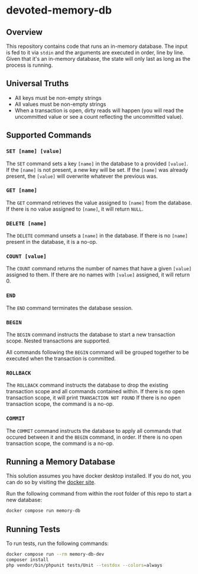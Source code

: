 # devoted-memory-db

## Overview
This repository contains code that runs an in-memory database. 
The input is fed to it via `stdin` and the arguments are executed in order, line by line.
Given that it's an in-memory database, the state will only last as long as the process is running.

## Universal Truths
* All keys must be non-empty strings
* All values must be non-empty strings
* When a transaction is open, dirty reads will happen (you will read the uncommitted value or see a count reflecting the uncommitted value).

## Supported Commands

### `SET [name] [value]`
The `SET` command sets a key `[name]` in the database to a provided `[value]`. 
If the `[name]` is not present, a new key will be set. 
If the `[name]` was already present, the `[value]` will overwrite whatever the previous was.

### `GET [name]`
The `GET` command retrieves the value assigned to `[name]` from the database.  
If there is no value assigned to `[name]`, it will return `NULL`.

### `DELETE [name]`
The `DELETE` command unsets a `[name]` in the database. 
If there is no `[name]` present in the database, it is a no-op.

### `COUNT [value]`
The `COUNT` command returns the number of names that have a given `[value]` assigned to them. 
If there are no names with `[value]` assigned, it will return 0.

### `END`
The `END` command terminates the database session.

### `BEGIN` 
The `BEGIN` command instructs the database to start a new transaction scope. 
Nested transactions are supported. 

All commands following the `BEGIN` command will be grouped together to be executed when the transaction is committed.

### `ROLLBACK`
The `ROLLBACK` command instructs the database to drop the existing transaction scope and all commands contained within. 
If there is no open transaction scope, it will print `TRANSACTION NOT FOUND`
If there is no open transaction scope, the command is a no-op.

### `COMMIT` 
The `COMMIT` command instructs the database to apply all commands that occured between it and the `BEGIN` command, in order. 
If there is no open transaction scope, the command is a no-op.

## Running a Memory Database

This solution assumes you have docker desktop installed. 
If you do not, you can do so by visiting the [docker site](https://www.docker.com/products/docker-desktop/).

Run the following command from within the root folder of this repo to start a new database:

```bash
docker compose run memory-db
```

## Running Tests

To run tests, run the following commands:

```bash
docker compose run --rm memory-db-dev
composer install
php vendor/bin/phpunit tests/Unit --testdox --colors=always
```